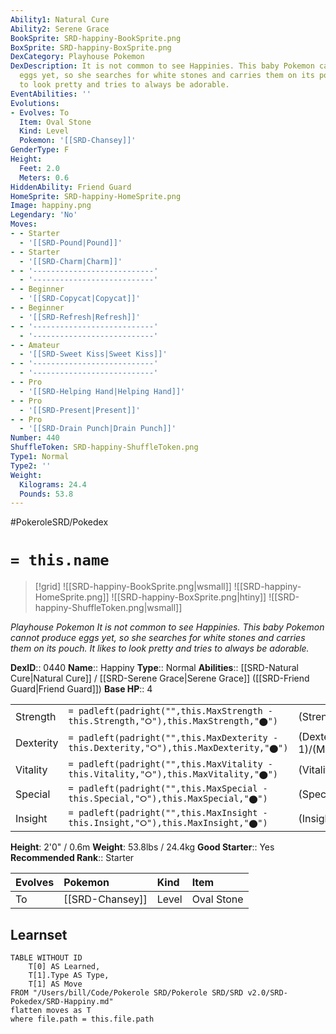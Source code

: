 ```yaml
---
Ability1: Natural Cure
Ability2: Serene Grace
BookSprite: SRD-happiny-BookSprite.png
BoxSprite: SRD-happiny-BoxSprite.png
DexCategory: Playhouse Pokemon
DexDescription: It is not common to see Happinies. This baby Pokemon cannot produce
  eggs yet, so she searches for white stones and carries them on its pouch. It likes
  to look pretty and tries to always be adorable.
EventAbilities: ''
Evolutions:
- Evolves: To
  Item: Oval Stone
  Kind: Level
  Pokemon: '[[SRD-Chansey]]'
GenderType: F
Height:
  Feet: 2.0
  Meters: 0.6
HiddenAbility: Friend Guard
HomeSprite: SRD-happiny-HomeSprite.png
Image: happiny.png
Legendary: 'No'
Moves:
- - Starter
  - '[[SRD-Pound|Pound]]'
- - Starter
  - '[[SRD-Charm|Charm]]'
- - '---------------------------'
  - '---------------------------'
- - Beginner
  - '[[SRD-Copycat|Copycat]]'
- - Beginner
  - '[[SRD-Refresh|Refresh]]'
- - '---------------------------'
  - '---------------------------'
- - Amateur
  - '[[SRD-Sweet Kiss|Sweet Kiss]]'
- - '---------------------------'
  - '---------------------------'
- - Pro
  - '[[SRD-Helping Hand|Helping Hand]]'
- - Pro
  - '[[SRD-Present|Present]]'
- - Pro
  - '[[SRD-Drain Punch|Drain Punch]]'
Number: 440
ShuffleToken: SRD-happiny-ShuffleToken.png
Type1: Normal
Type2: ''
Weight:
  Kilograms: 24.4
  Pounds: 53.8
---
```


#PokeroleSRD/Pokedex

# `= this.name`

> [!grid]
> ![[SRD-happiny-BookSprite.png|wsmall]]
> ![[SRD-happiny-HomeSprite.png]]
> ![[SRD-happiny-BoxSprite.png|htiny]]
> ![[SRD-happiny-ShuffleToken.png|wsmall]]


*Playhouse Pokemon*
*It is not common to see Happinies. This baby Pokemon cannot produce eggs yet, so she searches for white stones and carries them on its pouch. It likes to look pretty and tries to always be adorable.*

**DexID**:: 0440
**Name**:: Happiny
**Type**:: Normal
**Abilities**:: [[SRD-Natural Cure|Natural Cure]] / [[SRD-Serene Grace|Serene Grace]] ([[SRD-Friend Guard|Friend Guard]])
**Base HP**:: 4

|           |                                                                                        |                                          |
| --------- | -------------------------------------------------------------------------------------- | ---------------------------------------- |
| Strength  | `= padleft(padright("",this.MaxStrength - this.Strength,"⭘"),this.MaxStrength,"⬤")`    | (Strength::1)/(MaxStrength::2)   |
| Dexterity | `= padleft(padright("",this.MaxDexterity - this.Dexterity,"⭘"),this.MaxDexterity,"⬤")` | (Dexterity:: 1)/(MaxDexterity::3) |
| Vitality  | `= padleft(padright("",this.MaxVitality - this.Vitality,"⭘"),this.MaxVitality,"⬤")`    | (Vitality::1)/(MaxVitality::2)   |
| Special   | `= padleft(padright("",this.MaxSpecial - this.Special,"⭘"),this.MaxSpecial,"⬤")`       | (Special::1)/(MaxSpecial::2)     |
| Insight   | `= padleft(padright("",this.MaxInsight - this.Insight,"⭘"),this.MaxInsight,"⬤")`       | (Insight::1)/(MaxInsight::3)     |

**Height**: 2'0" / 0.6m
**Weight**: 53.8lbs / 24.4kg
**Good Starter**:: Yes
**Recommended Rank**:: Starter

| Evolves   | Pokemon         | Kind   | Item       |
|:----------|:----------------|:-------|:-----------|
| To        | [[SRD-Chansey]] | Level  | Oval Stone |

## Learnset

```dataview
TABLE WITHOUT ID
    T[0] AS Learned,
    T[1].Type AS Type,
    T[1] AS Move
FROM "/Users/bill/Code/Pokerole SRD/Pokerole SRD/SRD v2.0/SRD-Pokedex/SRD-Happiny.md"
flatten moves as T
where file.path = this.file.path
```
